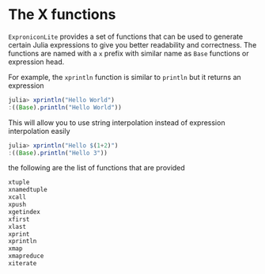 # The X functions

`ExproniconLite` provides a set of functions that can be used to generate certain Julia expressions
to give you better readability and correctness. The functions are named with a `x` prefix with
similar name as `Base` functions or expression head.

For example, the `xprintln` function is similar to `println` but it returns an expression

```julia
julia> xprintln("Hello World")
:((Base).println("Hello World"))
```

This will allow you to use string interpolation instead of expression interpolation
easily

```julia
julia> xprintln("Hello $(1+2)")
:((Base).println("Hello 3"))
```

the following are the list of functions that are provided

```julia
xtuple
xnamedtuple
xcall
xpush
xgetindex
xfirst
xlast
xprint
xprintln
xmap
xmapreduce
xiterate
```
